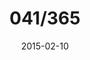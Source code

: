 ---
title:  "041/365"
date:   2015-02-10
thumbnail-path: "thumbnails/thumbnail-41.jpg"
full-path: "full-size/full-size-41.jpg"
short-description: ""
---